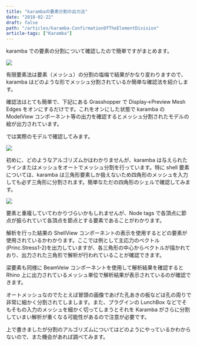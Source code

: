 ```yaml
---
title: "karambaの要素分割の出力法"
date: "2018-02-22"
draft: false
path: "/articles/karamba-ConfirmationOfTheElementDivision"
article-tags: ["Karamba"]
---
```


karamba での要素の分割について確認したので簡単ですがまとめます。

[![](https://1.bp.blogspot.com/-7zFHVLMZU8I/Wo2DBhSQU1I/AAAAAAAABfs/lEK54qOkZj0FN670pBoIu1aGvq_VcLp0ACLcBGAs/s320/%25E3%2582%25BF%25E3%2582%25A4%25E3%2583%2588%25E3%2583%25AB.PNG)](https://1.bp.blogspot.com/-7zFHVLMZU8I/Wo2DBhSQU1I/AAAAAAAABfs/lEK54qOkZj0FN670pBoIu1aGvq_VcLp0ACLcBGAs/s1600/%25E3%2582%25BF%25E3%2582%25A4%25E3%2583%2588%25E3%2583%25AB.PNG)

有限要素法は要素（メッシュ）の分割の塩梅で結果がかなり変わりますので、karamba はどのような形でメッシュ分割されているか簡単な確認法を紹介します。

確認法はとても簡単で、下記にある Grasshopper で Display→Preview Mesh Edges をオンにするだけです。これをオンにした状態で karamba の ModelView コンポーネント等の出力を確認するとメッシュ分割されたモデルの絵が出力されています。

では実際のモデルで確認してみます。

[![](https://1.bp.blogspot.com/-e4Y29hl_SF0/Wo2FEMnPzpI/AAAAAAAABf4/F3EEYPZru9sfJx8Rsj8pTbwxlN06vofKACLcBGAs/s640/%25E3%2583%25A1%25E3%2583%2583%25E3%2582%25B7%25E3%2583%25A5%25E7%25A2%25BA%25E8%25AA%258D%25E4%25BD%258D%25E7%25BD%25AE.PNG)](https://1.bp.blogspot.com/-e4Y29hl_SF0/Wo2FEMnPzpI/AAAAAAAABf4/F3EEYPZru9sfJx8Rsj8pTbwxlN06vofKACLcBGAs/s1600/%25E3%2583%25A1%25E3%2583%2583%25E3%2582%25B7%25E3%2583%25A5%25E7%25A2%25BA%25E8%25AA%258D%25E4%25BD%258D%25E7%25BD%25AE.PNG)

初めに、どのようなアルゴリズムかはわかりませんが、karamba は与えられたラインまたはメッシュをオートでメッシュ分割を行っています。特に shell 要素については、karamba は三角形要素しか扱えないため四角形のメッシュを入力しても必ず三角形に分割されます。簡単なただの四角形のシェルで確認してみます。

[![](https://4.bp.blogspot.com/-e020iYlqMIw/Wo2IjBxl9xI/AAAAAAAABgQ/Bkx70dL5FsIZvLT8RLXhX1K6hVwhCHR8ACLcBGAs/s640/%25E5%2588%2586%25E5%2589%25B2%25E7%25A2%25BA%25E8%25AA%258D.PNG)](https://4.bp.blogspot.com/-e020iYlqMIw/Wo2IjBxl9xI/AAAAAAAABgQ/Bkx70dL5FsIZvLT8RLXhX1K6hVwhCHR8ACLcBGAs/s1600/%25E5%2588%2586%25E5%2589%25B2%25E7%25A2%25BA%25E8%25AA%258D.PNG)

要素と重複していてわかりづらいかもしれませんが、Node tags で各頂点に節点が振られていて各頂点を節点とする要素であることがわかります。

解析を行った結果の ShellView コンポーネントの表示を使用するとどの要素が使用されているかわかります。ここでは例として主応力のベクトル(Princ.Stress1-2)を出力していますが、各三角形の中心からベクトルが描かれており、出力された三角形で解析が行われていることが確認できます。

梁要素も同様に BeamVeiw コンポーネントを使用して解析結果を確認すると Rhino 上に出力されているメッシュ単位で解析結果が表示されているのが確認できます。

オートメッシュなのでたとえば冒頭の画像であげた孔あきの板などは孔の周りで非常に細かく分割されてしまします。また、プラグインの LunchBox などでそもそもの入力のメッシュを細かく切ってしまうとそれを Karamba がさらに分割していまい解析が重くなる可能性があるので注意が必要です。

上で書きましたが分割のアルゴリズムについてはどのようにやっているかわからないので、また機会があれば調べてみます。
